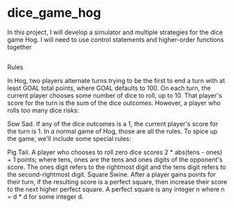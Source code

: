 # dice_game_hog
In this project, I will develop a simulator and multiple strategies for the dice game Hog. I will need to use control statements and higher-order functions together

##
Rules


In Hog, two players alternate turns trying to be the first to end a turn with at least GOAL total points, where GOAL defaults to 100. On each turn, the current player chooses some number of dice to roll, up to 10. That player's score for the turn is the sum of the dice outcomes. However, a player who rolls too many dice risks:

Sow Sad. If any of the dice outcomes is a 1, the current player's score for the turn is 1.
In a normal game of Hog, those are all the rules. To spice up the game, we'll include some special rules:

Pig Tail. A player who chooses to roll zero dice scores 2 * abs(tens - ones) + 1 points; where tens, ones are the tens and ones digits of the opponent's score. The ones digit refers to the rightmost digit and the tens digit refers to the second-rightmost digit.
Square Swine. After a player gains points for their turn, if the resulting score is a perfect square, then increase their score to the next higher perfect square. A perfect square is any integer n where n = d * d for some integer d.
